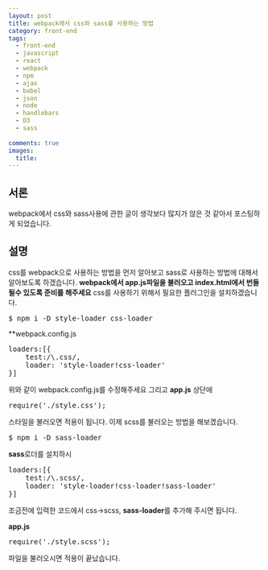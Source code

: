 ```yaml
---
layout: post
title: webpack에서 css와 sass를 사용하는 방법
category: front-end
tags:
  - front-end
  - javascript
  - react
  - webpack
  - npm
  - ajax
  - babel
  - json
  - node
  - handlebars
  - D3
  - sass
  
comments: true
images:
  title: 
---
```


## 서론  
webpack에서 css와 sass사용에 관한 글이 생각보다 많지가 않은 것 같아서 포스팅하게 되었습니다.


<!--more-->

## 설명
css를 webpack으로 사용하는 방법을 먼저 알아보고 sass로 사용하는 방법에 대해서 알아보도록 
하겠습니다. **webpack에서 app.js파일을 불러오고 index.html에서 번들 될수 있도록 준비를 해주세요**
css를 사용하기 위해서 필요한 플러그인을 설치하겠습니다.
<pre class="brush:js">
$ npm i -D style-loader css-loader
</pre>
**webpack.config.js
<pre class="brush:js">
loaders:[{
    test:/\.css/,
    loader: 'style-loader!css-loader'
}]
</pre>
위와 같이 webpack.config.js를 수정해주세요 그리고 **app.js** 상단에
<pre class="brush:js">
require('./style.css');
</pre>
스타일을 불러오면 적용이 됩니다. 이제 scss를 불러오는 방법을 해보겠습니다.
<pre class="brush:js">
$ npm i -D sass-loader
</pre>
**sass**로더를 설치하시
<pre class="brush:js">
loaders:[{
    test:/\.scss/,
    loader: 'style-loader!css-loader!sass-loader'
}]
</pre>
조금전에 입력한 코드에서 css->scss, **sass-loader**를 추가해 주시면 됩니다.

**app.js**
<pre class="brush:js">
require('./style.scss');
</pre>
파일을 불러오시면 적용이 끝났습니다.

<!-- <pre class="brush:js"></pre> -->
<!-- ![test이미지]({{site.url}}/images/es6.jpg) -->
